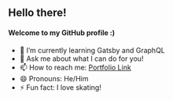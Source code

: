 ## Hello there!
#### Welcome to my GitHub profile :)

- 🌱 I’m currently learning Gatsby and GraphQL
- 💬 Ask me about what I can do for you!
- 📫 How to reach me: [Portfolio Link](https://personal-portfolio-chi.vercel.app/)
- 😄 Pronouns: He/Him
- ⚡ Fun fact: I love skating!

